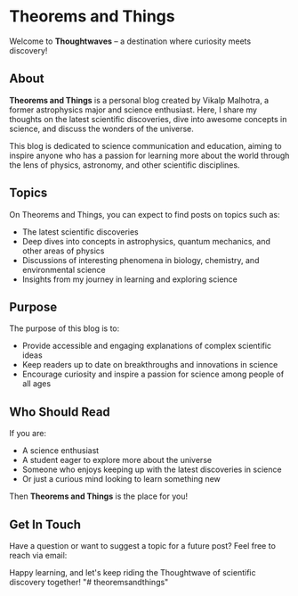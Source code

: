 # Theorems and Things

Welcome to **Thoughtwaves** – a destination where curiosity meets discovery!

## About

**Theorems and Things** is a personal blog created by Vikalp Malhotra, a former astrophysics major and science enthusiast. Here, I share my thoughts on the latest scientific discoveries, dive into awesome concepts in science, and discuss the wonders of the universe.

This blog is dedicated to science communication and education, aiming to inspire anyone who has a passion for learning more about the world through the lens of physics, astronomy, and other scientific disciplines.

## Topics

On Theorems and Things, you can expect to find posts on topics such as:
- The latest scientific discoveries
- Deep dives into concepts in astrophysics, quantum mechanics, and other areas of physics
- Discussions of interesting phenomena in biology, chemistry, and environmental science
- Insights from my journey in learning and exploring science

## Purpose

The purpose of this blog is to:
- Provide accessible and engaging explanations of complex scientific ideas
- Keep readers up to date on breakthroughs and innovations in science
- Encourage curiosity and inspire a passion for science among people of all ages

## Who Should Read

If you are:
- A science enthusiast
- A student eager to explore more about the universe
- Someone who enjoys keeping up with the latest discoveries in science
- Or just a curious mind looking to learn something new

Then **Theorems and Things** is the place for you!

## Get In Touch

Have a question or want to suggest a topic for a future post? Feel free to reach via email: 

Happy learning, and let's keep riding the Thoughtwave of scientific discovery together!
"# theoremsandthings" 
